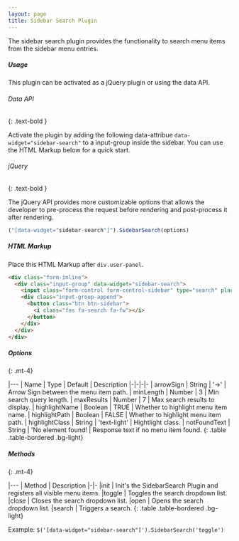 ```yaml
---
layout: page
title: Sidebar Search Plugin
---
```


The sidebar search plugin provides the functionality to search menu items from the sidebar menu entries.

##### Usage

This plugin can be activated as a jQuery plugin or using the data API.

###### Data API

{: .text-bold }

Activate the plugin by adding the following data-attribue `data-widget="sidebar-search"` to a input-group inside the sidebar. You can use the HTML Markup below for a quick start.

###### jQuery

{: .text-bold }

The jQuery API provides more customizable options that allows the developer to pre-process the request before rendering and post-process it after rendering.

```js
("[data-widget="sidebar-search"]").SidebarSearch(options)
```

##### HTML Markup

Place this HTML Markup after `div.user-panel`.

```html
<div class="form-inline">
  <div class="input-group" data-widget="sidebar-search">
    <input class="form-control form-control-sidebar" type="search" placeholder="Search" Arial-label="Search" />
    <div class="input-group-append">
      <button class="btn btn-sidebar">
        <i class="fas fa-search fa-fw"></i>
      </button>
    </div>
  </div>
</div>
```

##### Options

{: .mt-4}

|---
| Name | Type | Default | Description
|-|-|-|-
| arrowSign | String | '->' | Arrow Sign between the menu item path.
| minLength | Number | 3 | Min search query length.
| maxResults | Number | 7 | Max search results to display.
| highlightName | Boolean | TRUE | Whether to highlight menu item name.
| highlightPath | Boolean | FALSE | Whether to highlight menu item path.
| highlightClass | String | 'text-light' | Hightlight class.
| notFoundText | String | 'No element found! | Response text if no menu item found.
{: .table .table-bordered .bg-light}

##### Methods

{: .mt-4}

|---
| Method | Description
|-|-
|init | Init's the SidebarSearch Plugin and registers all visible menu items.
|toggle | Toggles the search dropdown list.
|close | Closes the search dropdown list.
|open | Opens the search dropdown list.
|search | Triggers a search.
{: .table .table-bordered .bg-light}

Example: `$('[data-widget="sidebar-search"]').SidebarSearch('toggle')`
